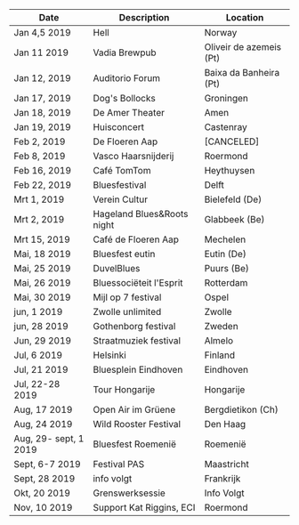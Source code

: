 <!-- Table -->
<div class="table-wrapper">
	<table>
		<thead>
			<tr>
				<th>Date</th>
				<th>Description</th>
				<th>Location</th>
			</tr>
		</thead>
		<tbody>
						<tr>
				<td>Jan 4,5 2019</td>
				<td>Hell</td>
				<td>Norway</td>
			</tr>
			<tr>
				<td>Jan 11 2019</td>
				<td>Vadia Brewpub</td>
				<td>Oliveir de azemeis (Pt)</td>
			</tr>
			<tr>
				<td>Jan 12, 2019</td>
				<td>Auditorio Forum</td>
				<td>Baixa da Banheira (Pt)</td>
			</tr>
			<tr>
				<td>Jan 17, 2019</td>
				<td>Dog's Bollocks</td>
				<td>Groningen</td>
			</tr>
			<tr>
				<td>Jan 18, 2019</td>
				<td>De Amer Theater</td>
				<td>Amen</td>
			</tr>
			<tr>
				<td>Jan 19, 2019</td>
				<td>Huisconcert</td>
				<td>Castenray</td>
			</tr>
			<tr>
				<td>Feb 2, 2019</td>
				<td>De Floeren Aap</td>
				<td>[CANCELED]</td>
			</tr>
			<tr>
				<td>Feb 8, 2019</td>
				<td>Vasco Haarsnijderij</td>
				<td>Roermond</td>
				</tr>
			<tr>
				<td>Feb 16, 2019</td>
				<td>Café TomTom</td>
				<td>Heythuysen</td>
			</tr>
			<tr>
				<td>Feb 22, 2019</td>
				<td>Bluesfestival</td>
				<td>Delft</td>
			</tr>
			<tr>
				<td>Mrt 1, 2019</td>
				<td>Verein Cultur</td>
				<td>Bielefeld (De)</td>
			</tr>
			<tr>
				<td>Mrt 2, 2019</td>
				<td>Hageland Blues&Roots night</td>
				<td>Glabbeek (Be)</td>
			</tr>
			<tr>
				<td>Mrt 15, 2019</td>
				<td>Café de Floeren Aap</td>
				<td>Mechelen</td>
			</tr>
			<tr id="view">
				<td>Mai, 18 2019</td>
				<td>Bluesfest eutin</td>
				<td>Eutin (De)</td>
			</tr>
			<tr>
				<td>Mai, 25 2019</td>
				<td>DuvelBlues</td>
				<td>Puurs (Be)</td>
			</tr>
			<tr>
				<td>Mai, 26 2019</td>
				<td>Bluessociëteit l'Esprit</td>
				<td>Rotterdam</td>
			</tr>
			<tr>
				<td>Mai, 30 2019</td>
				<td>Mijl op 7 festival</td>
				<td>Ospel</td>
			</tr>
			<tr>
				<td>jun, 1 2019</td>
				<td>Zwolle unlimited</td>
				<td>Zwolle</td>
			</tr>
			<tr>
				<td>jun, 28 2019</td>
				<td>Gothenborg festival</td>
				<td>Zweden</td>
			</tr>
			<tr>
				<td>Jun, 29 2019</td>
				<td>Straatmuziek festival</td>
				<td>Almelo</td>
			</tr>
			<tr>
				<td>Jul, 6 2019</td>
				<td>Helsinki</td>
				<td>Finland</td>
			</tr>
			<tr>
				<td>Jul, 21 2019</td>
				<td>Bluesplein Eindhoven</td>
				<td>Eindhoven</td>
			</tr>
			<tr>
				<td>Jul, 22-28 2019</td>
				<td>Tour Hongarije</td>
				<td>Hongarije</td>
			</tr>
			<tr>
				<td>Aug, 17 2019</td>
				<td>Open Air im Grüene</td>
				<td>Bergdietikon (Ch)</td>
			</tr>
			<tr>
				<td>Aug, 24 2019</td>
				<td>Wild Rooster Festival</td>
				<td>Den Haag</td>
			</tr>
			<tr>
				<td>Aug, 29- sept, 1 2019</td>
				<td>Bluesfest Roemenië</td>
				<td>Roemenië</td>
			</tr>
			<tr>
				<td>Sept, 6-7 2019</td>
				<td>Festival PAS</td>
				<td>Maastricht</td>
			</tr>
			<tr>
				<td>Sept, 28 2019</td>
				<td>info volgt</td>
				<td>Frankrijk</td>
			</tr>
			<tr>
				<td>Okt, 20 2019</td>
				<td>Grenswerksessie</td>
				<td>Info Volgt</td>
			</tr>
			<tr>
				<td>Nov, 10 2019</td>
				<td>Support Kat Riggins, ECI</td>
				<td>Roermond</td>
			</tr>
		</tbody>
	</table>
</div>
